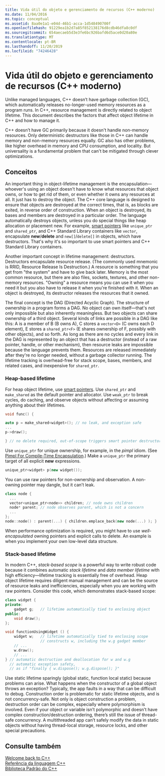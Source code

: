 ```yaml
---
title: Vida útil do objeto e gerenciamento de recursos (C++ moderno)
ms.date: 11/04/2016
ms.topic: conceptual
ms.assetid: 8aa0e1a1-e04d-46b1-acca-1d548490700f
ms.openlocfilehash: 91229ea1b2d7a85f852138176d8cdb46dfa8c0df
ms.sourcegitcommit: 654aecaeb5d3e3fe6bc926bafd6d5ace0d20a80e
ms.translationtype: MT
ms.contentlocale: pt-BR
ms.lasthandoff: 11/20/2019
ms.locfileid: "74246428"
---
```

# <a name="object-lifetime-and-resource-management-modern-c"></a>Vida útil do objeto e gerenciamento de recursos (C++ moderno)

Unlike managed languages, C++ doesn’t have garbage collection (GC), which automatically releases no-longer-used memory resources as a program runs. In C++, resource management is directly related to object lifetime. This document describes the factors that affect object lifetime in C++ and how to manage it.

C++ doesn’t have GC primarily because it doesn't handle non-memory resources. Only deterministic destructors like those in C++ can handle memory and non-memory resources equally. GC also has other problems, like higher overhead in memory and CPU consumption, and locality. But universality is a fundamental problem that can't be mitigated through clever optimizations.

## <a name="concepts"></a>Conceitos

An important thing in object-lifetime management is the encapsulation—whoever's using an object doesn't have to know what resources that object owns, or how to get rid of them, or even whether it owns any resources at all. It just has to destroy the object. The C++ core language is designed to ensure that objects are destroyed at the correct times, that is, as blocks are exited, in reverse order of construction. When an object is destroyed, its bases and members are destroyed in a particular order.  The language automatically destroys objects, unless you do special things like heap allocation or placement new.  For example, [smart pointers](../cpp/smart-pointers-modern-cpp.md) like `unique_ptr` and `shared_ptr`, and C++ Standard Library containers like `vector`, encapsulate **new**/**delete** and `new[]`/`delete[]` in objects, which have destructors. That's why it's so important to use smart pointers and C++ Standard Library containers.

Another important concept in lifetime management: destructors. Destructors encapsulate resource release.  (The commonly used mnemonic is RRID, Resource Release Is Destruction.)  A resource is something that you get from "the system" and have to give back later.  Memory is the most common resource, but there are also files, sockets, textures, and other non-memory resources. "Owning" a resource means you can use it when you need it but you also have to release it when you're finished with it.  When an object is destroyed, its destructor releases the resources that it owned.

The final concept is the DAG (Directed Acyclic Graph).  The structure of ownership in a program forms a DAG. No object can own itself—that's not only impossible but also inherently meaningless. But two objects can share ownership of a third object.  Several kinds of links are possible in a DAG like this: A is a member of B (B owns A), C stores a `vector<D>` (C owns each D element), E stores a `shared_ptr<F>` (E shares ownership of F, possibly with other objects), and so forth.  As long as there are no cycles and every link in the DAG is represented by an object that has a destructor (instead of a raw pointer, handle, or other mechanism), then resource leaks are impossible because the language prevents them. Resources are released immediately after they're no longer needed, without a garbage collector running. The lifetime tracking is overhead-free for stack scope, bases, members, and related cases, and inexpensive for `shared_ptr`.

### <a name="heap-based-lifetime"></a>Heap-based lifetime

For heap object lifetime, use [smart pointers](../cpp/smart-pointers-modern-cpp.md). Use `shared_ptr` and `make_shared` as the default pointer and allocator. Use `weak_ptr` to break cycles, do caching, and observe objects without affecting or assuming anything about their lifetimes.

```cpp
void func() {

auto p = make_shared<widget>(); // no leak, and exception safe
...
p->draw();

} // no delete required, out-of-scope triggers smart pointer destructor
```

Use `unique_ptr` for unique ownership, for example, in the *pimpl* idiom. (See [Pimpl For Compile-Time Encapsulation](../cpp/pimpl-for-compile-time-encapsulation-modern-cpp.md).) Make a `unique_ptr` the primary target of all explicit **new** expressions.

```cpp
unique_ptr<widget> p(new widget());
```

You can use raw pointers for non-ownership and observation. A non-owning pointer may dangle, but it can’t leak.

```cpp
class node {
  ...
  vector<unique_ptr<node>> children; // node owns children
  node* parent; // node observes parent, which is not a concern
  ...
};
node::node() : parent(...) { children.emplace_back(new node(...) ); }
```

When performance optimization is required, you might have to use *well-encapsulated* owning pointers and explicit calls to delete. An example is when you implement your own low-level data structure.

### <a name="stack-based-lifetime"></a>Stack-based lifetime

In modern C++, *stack-based scope* is a powerful way to write robust code because it combines automatic *stack lifetime* and *data member lifetime* with high efficiency—lifetime tracking is essentially free of overhead. Heap object lifetime requires diligent manual management and can be the source of resource leaks and inefficiencies, especially when you are working with raw pointers. Consider this code, which demonstrates stack-based scope:

```cpp
class widget {
private:
    gadget g;   // lifetime automatically tied to enclosing object
public:
    void draw();
};

void functionUsingWidget () {
    widget w;   // lifetime automatically tied to enclosing scope
                // constructs w, including the w.g gadget member
    // ...
    w.draw();
    // ...
} // automatic destruction and deallocation for w and w.g
  // automatic exception safety,
  // as if "finally { w.dispose(); w.g.dispose(); }"
```

Use static lifetime sparingly (global static, function local static) because problems can arise. What happens when the constructor of a global object throws an exception? Typically, the app faults in a way that can be difficult to debug. Construction order is problematic for static lifetime objects, and is not concurrency-safe. Not only is object construction a problem, destruction order can be complex, especially where polymorphism is involved. Even if your object or variable isn’t polymorphic and doesn't have complex construction/destruction ordering, there’s still the issue of thread-safe concurrency. A multithreaded app can’t safely modify the data in static objects without having thread-local storage, resource locks, and other special precautions.

## <a name="see-also"></a>Consulte também

[Welcome back to C++](../cpp/welcome-back-to-cpp-modern-cpp.md)<br/>
[Referência da linguagem C++](../cpp/cpp-language-reference.md)<br/>
[Biblioteca Padrão do C++](../standard-library/cpp-standard-library-reference.md)

